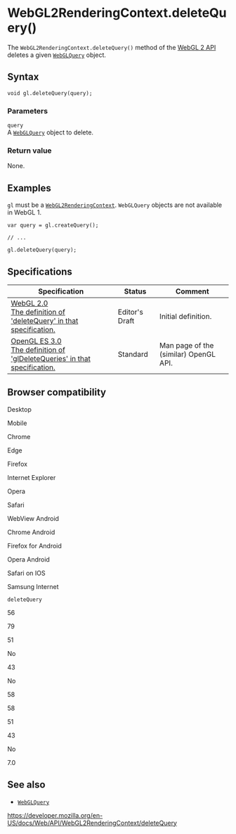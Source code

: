 WebGL2RenderingContext.deleteQuery()
====================================

The `WebGL2RenderingContext.deleteQuery()` method of the [WebGL 2 API](../webgl_api) deletes a given [`WebGLQuery`](../webglquery) object.

Syntax
------

    void gl.deleteQuery(query);

### Parameters

`query`  
A [`WebGLQuery`](../webglquery) object to delete.

### Return value

None.

Examples
--------

`gl` must be a [`WebGL2RenderingContext`](../webgl2renderingcontext). `WebGLQuery` objects are not available in WebGL 1.

    var query = gl.createQuery();

    // ...

    gl.deleteQuery(query);

Specifications
--------------

<table><thead><tr class="header"><th>Specification</th><th>Status</th><th>Comment</th></tr></thead><tbody><tr class="odd"><td><a href="https://www.khronos.org/registry/webgl/specs/latest/2.0/#3.7.12">WebGL 2.0<br />
<span class="small">The definition of 'deleteQuery' in that specification.</span></a></td><td><span class="spec-ed">Editor's Draft</span></td><td>Initial definition.</td></tr><tr class="even"><td><a href="https://www.khronos.org/opengles/sdk/docs/man3/html/glDeleteQueries.xhtml">OpenGL ES 3.0<br />
<span class="small">The definition of 'glDeleteQueries' in that specification.</span></a></td><td><span class="spec-standard">Standard</span></td><td>Man page of the (similar) OpenGL API.</td></tr></tbody></table>

Browser compatibility
---------------------

Desktop

Mobile

Chrome

Edge

Firefox

Internet Explorer

Opera

Safari

WebView Android

Chrome Android

Firefox for Android

Opera Android

Safari on IOS

Samsung Internet

`deleteQuery`

56

79

51

No

43

No

58

58

51

43

No

7.0

See also
--------

-   [`WebGLQuery`](../webglquery)

<a href="https://developer.mozilla.org/en-US/docs/Web/API/WebGL2RenderingContext/deleteQuery" class="_attribution-link">https://developer.mozilla.org/en-US/docs/Web/API/WebGL2RenderingContext/deleteQuery</a>
